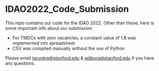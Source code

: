 # IDAO2022_Code_Submission
This repo contains our code for the IDAO 2022. Other than these, here is some important info about our submission: 

- For TMDCs with zero vacancies, a constant value of 1.8 was implemented into spreadsheet
- CSV was compiled manually without the use of Python


Please email tarunkm@stanford.edu & adibora@stanford.edu if you have any questions.
